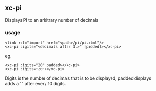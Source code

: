 ## xc-pi

Displays PI to an arbitrary number of decimals

### usage

    <link rel="import" href="<path>/pi/pi.html"/>
    <xc-pi digits="<decimals after 3.>" [padded]></xc-pi>

eg.

    <xc-pi digits="20" padded></xc-pi>
    <xc-pi digits="20"></xc-pi>

Digits is the number of decimals that is to be displayed, padded displays adds a ' ' after every 10 digits.
